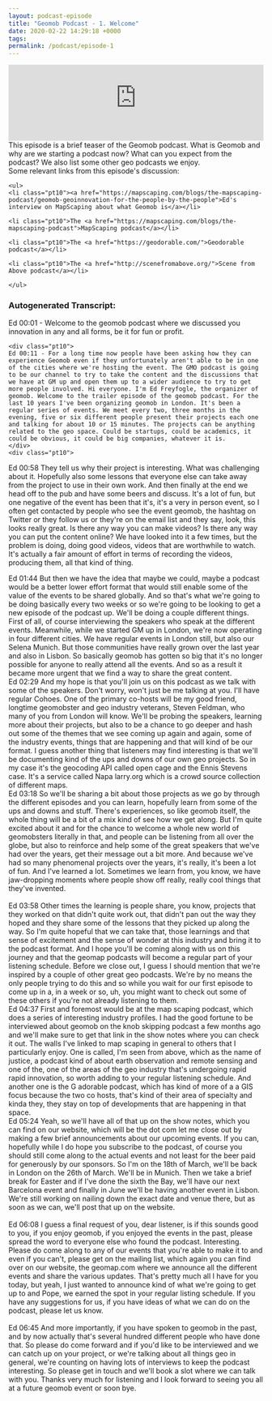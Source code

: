 ```yaml
--- 
layout: podcast-episode
title: "Geomob Podcast - 1. Welcome"
date: 2020-02-22 14:29:18 +0000
tags: 
permalink: /podcast/episode-1
---
```



<iframe class="castos-iframe-player" src="https://5e2e9055a029d5-78101471.castos.com/player/152002" frameborder="0" scrolling="no" width="100%" height="150"></iframe>

<div class="pt20">
  This episode is a brief teaser of the Geomob podcast. What is Geomob and why are we starting a podcast now? What can you expect from the podcast? We also list some other geo podcasts we enjoy.

  <div class="pt20">
    Some relevant links from this episode's discussion:

    <ul>
    <li class="pt10"><a href="https://mapscaping.com/blogs/the-mapscaping-podcast/geomob-geoinnovation-for-the-people-by-the-people">Ed's interview on MapScaping about what Geomob is</a></li>

    <li class="pt10">The <a href="https://mapscaping.com/blogs/the-mapscaping-podcast">MapScaping podcast</a></li>

    <li class="pt10">The <a href="https://geodorable.com/">Geodorable podcast</a></li>

    <li class="pt10">The <a href="http://scenefromabove.org/">Scene from Above podcast</a></li>

    </ul>

  </div>
  <div class="pt20">
    <h3>Autogenerated Transcript:</h3>
    Ed 00:01 - Welcome to the geomob podcast where we discussed you innovation in any and all forms, be it for fun or profit.
    
    <div class="pt10">
    Ed 00:11 - For a long time now people have been asking how they can experience Geomob even if they unfortunately aren't able to be in one of the cities where we're hosting the event. The GMO podcast is going to be our channel to try to take the content and the discussions that we have at GM up and open them up to a wider audience to try to get more people involved. Hi everyone. I'm Ed Freyfogle, the organizer of geomob. Welcome to the trailer episode of the geomob podcast. For the last 10 years I've been organizing geomob in London. It's been a regular series of events. We meet every two, three months in the evening, five or six different people present their projects each one and talking for about 10 or 15 minutes. The projects can be anything related to the geo space. Could be startups, could be academics, it could be obvious, it could be big companies, whatever it is.
    </div>
    <div class="pt10">
Ed    00:58    They tell us why their project is interesting. What was challenging about it. Hopefully also some lessons that everyone else can take away from the project to use in their own work. And then finally at the end we head off to the pub and have some beers and discuss. It's a lot of fun, but one negative of the event has been that it's, it's a very in person event, so I often get contacted by people who see the event geomob, the hashtag on Twitter or they follow us or they're on the email list and they say, look, this looks really great. Is there any way you can make videos? Is there any way you can put the content online? We have looked into it a few times, but the problem is doing, doing good videos, videos that are worthwhile to watch. It's actually a fair amount of effort in terms of recording the videos, producing them, all that kind of thing.
    </div>
    <div class="pt10">
Ed    01:44    But then we have the idea that maybe we could, maybe a podcast would be a better lower effort format that would still enable some of the value of the events to be shared globally. And so that's what we're going to be doing basically every two weeks or so we're going to be looking to get a new episode of the podcast up. We'll be doing a couple different things. First of all, of course interviewing the speakers who speak at the different events. Meanwhile, while we started GM up in London, we're now operating in four different cities. We have regular events in London still, but also our Selena Munich. But those communities have really grown over the last year and also in Lisbon. So basically geomob has gotten so big that it's no longer possible for anyone to really attend all the events. And so as a result it became more urgent that we find a way to share the great content.
    </div>
    <div class="pt10">
Ed    02:29    And my hope is that you'll join us on this podcast as we talk with some of the speakers. Don't worry, won't just be me talking at you. I'll have regular Cohoes. One of the primary co-hosts will be my good friend, longtime geomobster and geo industry veterans, Steven Feldman, who many of you from London will know. We'll be probing the speakers, learning more about their projects, but also to be a chance to go deeper and hash out some of the themes that we see coming up again and again, some of the industry events, things that are happening and that will kind of be our format. I guess another thing that listeners may find interesting is that we'll be documenting kind of the ups and downs of our own geo projects. So in my case it's the geocoding API called open cage and the Ennis Stevens case. It's a service called Napa larry.org which is a crowd source collection of different maps.
    </div>
    <div class="pt10">
Ed    03:18    So we'll be sharing a bit about those projects as we go by through the different episodes and you can learn, hopefully learn from some of the ups and downs and stuff. There's experiences, so like geomob itself, the whole thing will be a bit of a mix kind of see how we get along. But I'm quite excited about it and for the chance to welcome a whole new world of geomobsters literally in that, and people can be listening from all over the globe, but also to reinforce and help some of the great speakers that we've had over the years, get their message out a bit more. And because we've had so many phenomenal projects over the years, it's really, it's been a lot of fun. And I've learned a lot. Sometimes we learn from, you know, we have jaw-dropping moments where people show off really, really cool things that they've invented.
    </div>    
    <div class="pt10">
Ed    03:58    Other times the learning is people share, you know, projects that they worked on that didn't quite work out, that didn't pan out the way they hoped and they share some of the lessons that they picked up along the way. So I'm quite hopeful that we can take that, those learnings and that sense of excitement and the sense of wonder at this industry and bring it to the podcast format. And I hope you'll be coming along with us on this journey and that the geomap podcasts will become a regular part of your listening schedule. Before we close out, I guess I should mention that we're inspired by a couple of other great geo podcasts. We're by no means the only people trying to do this and so while you wait for our first episode to come up in a, in a week or so, uh, you might want to check out some of these others if you're not already listening to them.
    </div>
    <div class="pt10">
Ed    04:37    First and foremost would be at the map scaping podcast, which does a series of interesting industry profiles. I had the good fortune to be interviewed about geomob on the knob skipping podcast a few months ago and we'll make sure to get that link in the show notes where you can check it out. The walls I've linked to map scaping in general to others that I particularly enjoy. One is called, I'm seen from above, which as the name of justice, a podcast kind of about earth observation and remote sensing and one of the, one of the areas of the geo industry that's undergoing rapid rapid innovation, so worth adding to your regular listening schedule. And another one is the G adorable podcast, which has kind of more of a a GIS focus because the two co hosts, that's kind of their area of specialty and kinda they, they stay on top of developments that are happening in that space.
    </div>
    <div class="pt10">
Ed    05:24    Yeah, so we'll have all of that up on the show notes, which you can find on our website, which will be the dot com let me close out by making a few brief announcements about our upcoming events. If you can, hopefully while I do hope you subscribe to the podcast, of course you should still come along to the actual events and not least for the beer paid for generously by our sponsors. So I'm on the 18th of March, we'll be back in London on the 26th of March. We'll be in Munich. Then we take a brief break for Easter and if I've done the sixth the Bay, we'll have our next Barcelona event and finally in June we'll be having another event in Lisbon. We're still working on nailing down the exact date and venue there, but as soon as we can, we'll post that up on the website.
    </div>    
    <div class="pt10">
Ed    06:08    I guess a final request of you, dear listener, is if this sounds good to you, if you enjoy geomob, if you enjoyed the events in the past, please spread the word to everyone else who found the podcast. Interesting. Please do come along to any of our events that you're able to make it to and even if you can't, please get on the mailing list, which again you can find over on our website, the geomap.com where we announce all the different events and share the various updates. That's pretty much all I have for you today, but yeah, I just wanted to announce kind of what we're going to get up to and Pope, we earned the spot in your regular listing schedule. If you have any suggestions for us, if you have ideas of what we can do on the podcast, please let us know.
    </div>    
    <div class="pt10">
Ed    06:45    And more importantly, if you have spoken to geomob in the past, and by now actually that's several hundred different people who have done that. So please do come forward and if you'd like to be interviewed and we can catch up on your project, or we're talking about all things geo in general, we're counting on having lots of interviews to keep the podcast interesting. So please get in touch and we'll book a slot where we can talk with you. Thanks very much for listening and I look forward to seeing you all at a future geomob event or soon bye.
    </div>    
  </div>  
</div>   


